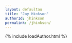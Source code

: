 ```yaml
---
layout: defaultau
title: "Joy Hinkson"
authorId: jhinkson
permalink: /jhinkson/
---
```

{% include loadAuthor.html %}
<script>
    $(document).ready(function(){
        showAuthorBio('{{ page.authorId }}');
   });
</script>